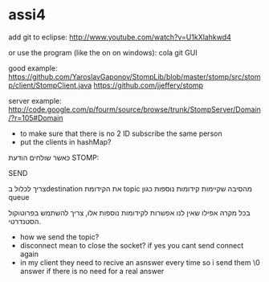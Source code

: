 assi4
=====
add git to eclipse:
http://www.youtube.com/watch?v=U1kXlahkwd4

or use the program (like the on on windows): cola git GUI

good example:
https://github.com/YaroslavGaponov/StompLib/blob/master/stomp/src/stomp/client/StompClient.java
https://github.com/jjeffery/stomp

server example:
http://code.google.com/p/fourm/source/browse/trunk/StompServer/Domain/?r=105#Domain


* to make sure that there is no 2 ID subscribe the same person
* put the clients in hashMap?


כאשר שולחים הודעת STOMP:

SEND

צריך לכלול בdestination את הקידומת topic מהסיבה שקיימות קידומות נוספות כגון queue

בכל מקרה אפילו שאין לנו אפשרות לקידומות נוספות אלו, צריך להשתמש בפרוטוקול הסטנדרטי.
* how we send the topic?
* disconnect mean to close the socket? if yes you cant send connect again
* in my client they need to recive an asnswer every time so i send them \0 answer if there is no need for a real answer
